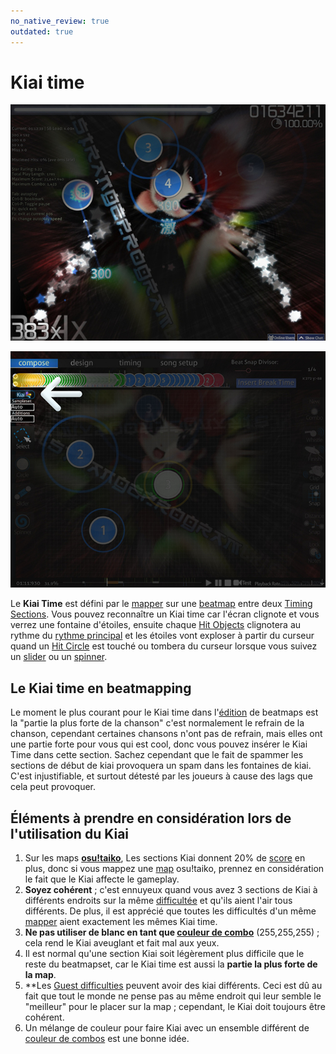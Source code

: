 ```yaml
---
no_native_review: true
outdated: true
---
```


# Kiai time

![Des étoiles jaillissent de l'écran pour montrer que le Kiai Time a commencé.](img/Kiai_Time_test.jpg "Les étoiles illuminent l'écran indiquant que le Kiai time a commencé.")

![Le Kiai Time est indiqué dans le coin supérieur gauche de l'éditeur de beatmap lorsqu'il est actif.](img/Kiai_Time_edit.jpg "Le Kiai Time est indiqué dans le coin supérieur gauche de l'éditeur de beatmap lorsqu'il est actif.")

Le **Kiai Time** est défini par le [mapper](/wiki/Glossary) sur une [beatmap](/wiki/Beatmap) entre deux [Timing Sections](/wiki/Beatmap_Editor/Timing). Vous pouvez reconnaître un Kiai time car l'écran clignote et vous verrez une fontaine d'étoiles, ensuite chaque [Hit Objects](/wiki/Hit_Objects) clignotera au rythme du [rythme principal](/wiki/Beatmap_Editor/Timing) et les étoiles vont exploser à partir du curseur quand un [Hit Circle](/wiki/Hit_Objects) est touché ou tombera du curseur lorsque vous suivez un [slider](/wiki/Hit_Objects) ou un [spinner](/wiki/Hit_Objects).

## Le Kiai time en beatmapping

Le moment le plus courant pour le Kiai time dans l'[édition](/wiki/Beatmap_Editor) de beatmaps est la "partie la plus forte de la chanson" c'est normalement le refrain de la chanson, cependant certaines chansons n'ont pas de refrain, mais elles ont une partie forte pour vous qui est cool, donc vous pouvez insérer le Kiai Time dans cette section. Sachez cependant que le fait de spammer les sections de début de kiai provoquera un spam dans les fontaines de kiai. C'est injustifiable, et surtout détesté par les joueurs à cause des lags que cela peut provoquer.

## Éléments à prendre en considération lors de l'utilisation du Kiai

1. Sur les maps **[osu!taiko](/wiki/Game_mode/osu!taiko)**, Les sections Kiai donnent 20% de [score](/wiki/Score) en plus, donc si vous mappez une [map](/wiki/Beatmap) osu!taiko, prennez en considération le fait que le Kiai affecte le gameplay.
2. **Soyez cohérent** ; c'est ennuyeux quand vous avez 3 sections de Kiai à différents endroits sur la même [difficultée](/wiki/Difficulties) et qu'ils aient l'air tous différents. De plus, il est apprécié que toutes les difficultés d'un même [mapper](/wiki/Glossary) aient exactement les mêmes Kiai time.
3. **Ne pas utiliser de blanc en tant que [couleur de combo](/wiki/Glossary)** (255,255,255) ; cela rend le Kiai aveuglant et fait mal aux yeux.
4. Il est normal qu'une section Kiai soit légèrement plus difficile que le reste du beatmapset, car le Kiai time est aussi la **partie la plus forte de la map**.
5. **Les [Guest difficulties](/wiki/Glossary) peuvent avoir des kiai différents. Ceci est dû au fait que tout le monde ne pense pas au même endroit qui leur semble le "meilleur" pour le placer sur la map ; cependant, le Kiai doit toujours être cohérent.
6. Un mélange de couleur pour faire Kiai avec un ensemble différent de [couleur de combos](/wiki/Glossary) est une bonne idée.
